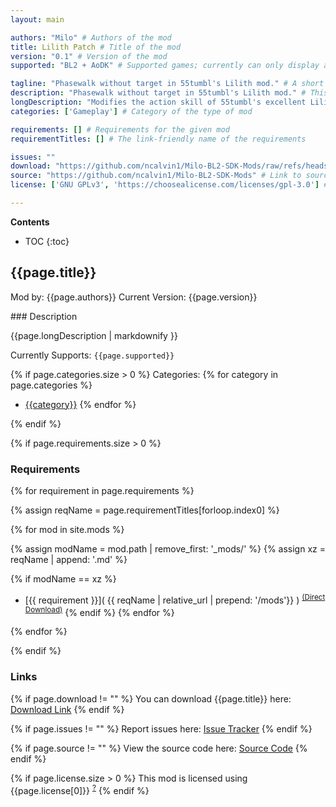 ```yaml
---
layout: main

authors: "Milo" # Authors of the mod
title: Lilith Patch # Title of the mod
version: "0.1" # Version of the mod
supported: "BL2 + AoDK" # Supported games; currently can only display as "BL2", "BL2 + TPS", or "TPS"

tagline: "Phasewalk without target in 55tumbl's Lilith mod." # A short description of the mod itself.
description: "Phasewalk without target in 55tumbl's Lilith mod." # This is set in order to keep the SEO proper
longDescription: "Modifies the action skill of 55tumbl's excellent Lilith<br>mod to work more like BL1 Lilith's Phasewalk.  You no<br>longer need a target in the crosshairs.<br><br>BTW, this mod is a case study of how NOT to fix a problem..." # Description of what the mod can do
categories: ['Gameplay'] # Category of the type of mod

requirements: [] # Requirements for the given mod
requirementTitles: [] # The link-friendly name of the requirements

issues: ""
download: "https://github.com/ncalvin1/Milo-BL2-SDK-Mods/raw/refs/heads/main/LilithPatch/LilithPatch_v0.1.zip"
source: "https://github.com/ncalvin1/Milo-BL2-SDK-Mods" # Link to source code
license: ['GNU GPLv3', 'https://choosealicense.com/licenses/gpl-3.0'] # License name, link about the license from https://choosealicense.com/

---
```

**Contents**
* TOC
{:toc}

## {{page.title}}

Mod by: {{page.authors}}
Current Version: {{page.version}}

<p></p>
### Description

{{page.longDescription | markdownify }}

Currently Supports: `{{page.supported}}`

{% if page.categories.size > 0 %}
Categories:
{% for category in page.categories %}
  * [{{category}}](/types/{{category}})
{% endfor %}
<p></p>
{% endif %}

{% if page.requirements.size > 0 %}
### Requirements

{% for requirement in page.requirements %}

{% assign reqName = page.requirementTitles[forloop.index0] %}

{% for mod in site.mods %}

{% assign modName = mod.path | remove_first: '_mods/' %}
{% assign xz = reqName | append: '.md' %}

{% if modName == xz %}
* [{{ requirement }}]( {{ reqName | relative_url | prepend: '/mods'}} ) <sup>[(Direct Download)]({{mod.download}})</sup>
{% endif %}
{% endfor %}

{% endfor %}
<p></p>
{% endif %}

### Links

{% if page.download != "" %}
You can download {{page.title}} here: [Download Link]({{page.download}})
{% endif %}

{% if page.issues != "" %}
Report issues here: [Issue Tracker]({{page.issues}})
{% endif %}

{% if page.source != "" %}
View the source code here: [Source Code]({{page.source}})
{% endif %}

{% if page.license.size > 0 %}
This mod is licensed using {{page.license[0]}} <sup>[?]({{page.license[1]}})</sup>
{% endif %}
